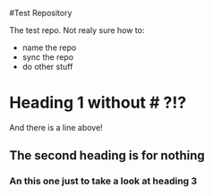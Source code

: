 #Test Repository

The test repo. Not realy sure how to:
 * name the repo
 * sync the repo
 * do other stuff

Heading 1 without # ?!?
=========
And there is a line above!

## The second heading is for nothing
### An this one just to take a look at heading 3

